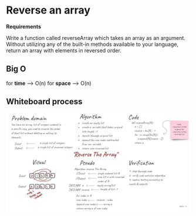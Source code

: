 # Reverse an array
**Requirements** 

Write a function called reverseArray which takes an array as an argument. Without utilizing any of the built-in methods available to your language, return an array with elements in reversed order.

## Big O
for **time** --> O(n)
for **space** --> O(n)

## Whiteboard process
![reverse-array](./reverse-array.jpg)